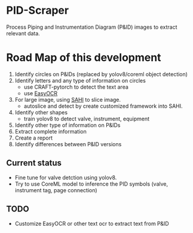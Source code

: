 # PID-Scraper

Process Piping and Instrumentation Diagram (P&amp;ID) images to extract relevant data.

# Road Map of this development

1. Identify circles on P&IDs (replaced by yolov8/coreml object detection)
2. Identify letters and any type of information on circles
    - use CRAFT-pytorch to detect the text area
    - use [EasyOCR](https://github.com/JaidedAI/EasyOCR.git)
3. For large image, using [SAHI](https://github.com/obss/sahi) to slice image.
    - autoslice and detect by create customized framework into SAHI.
4. Identify other shapes
    - train yolov8 to detect valve, instrument, equipment
5. Identify other type of information on P&IDs
6. Extract complete information
7. Create a report
8. Identify differences between P&ID versions

## Current status

-   Fine tune for valve detction using yolov8.
-   Try to use CoreML model to inference the PID symbols (valve, instrument tag, page connection)

## TODO

-   Customize EasyOCR or other text ocr to extract text from P&amp;ID
